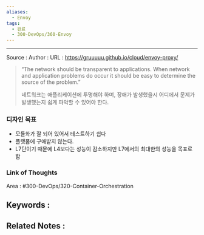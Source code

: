 ```yaml
---
aliases:
  - Envoy
tags:
  - 완료
  - 300-DevOps/360-Envoy
---
```



---


Source :
Author : 
URL : https://gruuuuu.github.io/cloud/envoy-proxy/

> “The network should be transparent to applications. When network and application problems do occur it should be easy to determine the source of the problem.”
> 
> 네트워크는 애플리케이션에 투명해야 하며, 장애가 발생했을시 어디에서 문제가 발생했는지 쉽게 파악할 수 있어야 한다.


### 디자인 목표
- 모듈화가 잘 되어 있어서 테스트하기 쉽다
- 플랫폼에 구애받지 않는다.
- L7단이기 때문에 L4보다는 성능이 감소하지만 L7에서의 최대한의 성능을 목표로 함
### Link of Thoughts
Area : #300-DevOps/320-Container-Orchestration 

Keywords :
- 

Related Notes : 
- 